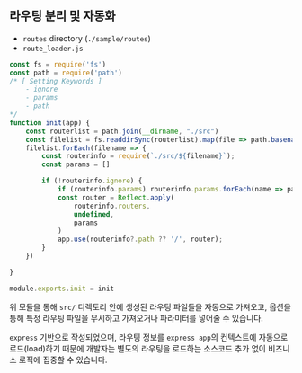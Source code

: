 ## 라우팅 분리 및 자동화

 - `routes` directory (`./sample/routes`)
 - `route_loader.js`

```js
const fs = require('fs')
const path = require('path')
/* [ Setting Keywords ]
    - ignore
    - params
    - path
*/
function init(app) {
    const routerlist = path.join(__dirname, "./src")
    const filelist = fs.readdirSync(routerlist).map(file => path.basename(file, path.extname(file)))
    filelist.forEach(filename => {
        const routerinfo = require(`./src/${filename}`);
        const params = []

        if (!routerinfo.ignore) {
            if (routerinfo.params) routerinfo.params.forEach(name => params.push(app.get(name)));
            const router = Reflect.apply(
                routerinfo.routers,
                undefined,
                params
            )
            app.use(routerinfo?.path ?? '/', router);
        }
    })

}

module.exports.init = init
```

위 모듈을 통해 `src/` 디렉토리 안에 생성된 라우팅 파일들을 자동으로 가져오고, 옵션을 통해 특정 라우팅 파일을 무시하고 가져오거나 파라미터를 넣어줄 수 있습니다.

`express` 기반으로 작성되었으며, 라우팅 정보를 `express app`의 컨텍스트에 자동으로 로드(load)하기 때문에 개발자는 별도의 라우팅을 로드하는 소스코드 추가 없이 비즈니스 로직에 집중할 수 있습니다.